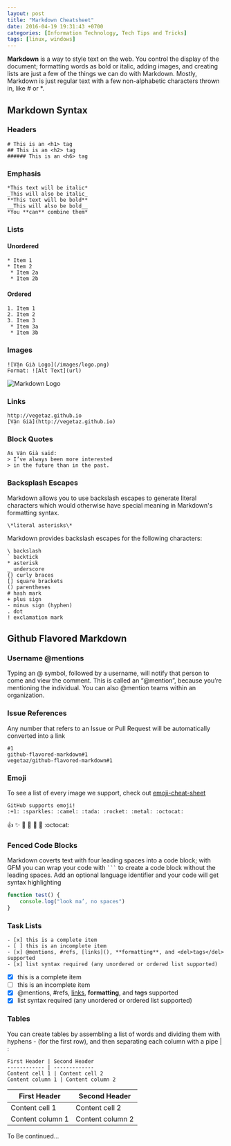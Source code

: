 ```yaml
---
layout: post
title: "Markdown Cheatsheet"
date: 2016-04-19 19:31:43 +0700
categories: [Information Technology, Tech Tips and Tricks]
tags: [linux, windows]
---
```


**Markdown** is a way to style text on the web. You control the display of the document; formatting words as
bold or italic, adding images, and creating lists are just a few of the things we can do with Markdown. Mostly,
Markdown is just regular text with a few non-alphabetic characters thrown in, like # or \*.

## Markdown Syntax

### Headers

```
# This is an <h1> tag
## This is an <h2> tag
###### This is an <h6> tag
```

### Emphasis

```
*This text will be italic*
_This will also be italic_
**This text will be bold**
__This will also be bold__
*You **can** combine them*
```

### Lists

#### Unordered

```
* Item 1
* Item 2
 * Item 2a
 * Item 2b
```

#### Ordered

```
1. Item 1
2. Item 2
3. Item 3
 * Item 3a
 * Item 3b
```

### Images

```
![Vận Già Logo](/images/logo.png)
Format: ![Alt Text](url)
```

![Markdown Logo](https://upload.wikimedia.org/wikipedia/commons/thumb/4/48/Markdown-mark.svg/200px-Markdown-mark.svg.png)

### Links

```
http://vegetaz.github.io
[Vận Già](http://vegetaz.github.io)
```

### Block Quotes

```
As Vận Già said:
> I’ve always been more interested
> in the future than in the past.
```

### Backsplash Escapes

Markdown allows you to use backslash escapes to generate literal characters which would otherwise have special meaning in Markdown's formatting syntax.

```
\*literal asterisks\*
```

Markdown provides backslash escapes for the following characters:

```
\ backslash
` backtick
* asterisk
_ underscore
{} curly braces
[] square brackets
() parentheses
# hash mark
+ plus sign
- minus sign (hyphen)
. dot
! exclamation mark
```

## Github Flavored Markdown

### Username @mentions

Typing an @ symbol, followed by a username, will notify that person to come and view the comment. This is called an “@mention”, because you’re mentioning the individual. You can also @mention teams within an organization.

### Issue References

Any number that refers to an Issue or Pull Request will be automatically
converted into a link

```
#1
github-flavored-markdown#1
vegetaz/github-flavored-markdown#1
```

### Emoji

To see a list of every image we support, check out [emoji-cheat-sheet](https://www.webfx.com/tools/emoji-cheat-sheet/)

```
GitHub supports emoji!
:+1: :sparkles: :camel: :tada: :rocket: :metal: :octocat:
```

:+1: :sparkles: :camel: :tada: :rocket: :metal: :octocat:

### Fenced Code Blocks

Markdown coverts text with four leading spaces into a code block; with GFM you can wrap your code with ` ``` ` to create a code block without the leading spaces. Add an optional language identifier and your code will get syntax highlighting

```javascript
function test() {
	console.log("look ma’, no spaces")
}
```

### Task Lists

```
- [x] this is a complete item
- [ ] this is an incomplete item
- [x] @mentions, #refs, [links](), **formatting**, and <del>tags</del> supported
- [x] list syntax required (any unordered or ordered list supported)
```

- [x] this is a complete item
- [ ] this is an incomplete item
- [x] @mentions, #refs, [links](), **formatting**, and <del>tags</del> supported
- [x] list syntax required (any unordered or ordered list supported)

### Tables

You can create tables by assembling a list of words and dividing them
with hyphens - (for the first row), and then separating each column
with a pipe | :

```
First Header | Second Header
------------ | -------------
Content cell 1 | Content cell 2
Content column 1 | Content column 2
```

| First Header     | Second Header    |
| ---------------- | ---------------- |
| Content cell 1   | Content cell 2   |
| Content column 1 | Content column 2 |

To Be continued...
